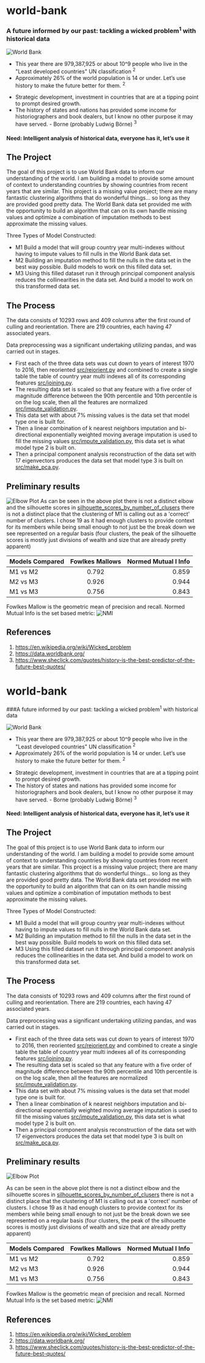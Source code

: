 # world-bank
### A future informed by our past: tackling a wicked problem<sup>1</sup> with historical data

![World Bank](http://www.worldbank.org/content/dam/wbr/logo/logo-wb-header-en.svg)

* This year there are 979,387,925 or about 10^9 people who live in the "Least developed countries" UN classification <sup>2</sup>
* Approximately 26% of the world population is 14 or under.  Let’s use history to make the future better for them. <sup>2</sup>
<!---
* As seen in _ the previous assumption of linear development, maybe being replaced with the need to understand aggregate conditions for development
* Some companies are diversifying there portfolios into developing markets, let’s find the right ones, possibly countries similar to countries where said company has had success or countries that have the right conditions for growth.
-->
* Strategic development, investment in countries that are at a tipping point to prompt desired growth.
* The history of states and nations has provided some income for historiographers and book dealers, but I know no other purpose it may have served. - Borne (probably Ludwig Börne) <sup>3</sup>

#### Need: Intelligent analysis of historical data, everyone has it, let’s use it

## The Project
The goal of this project is to use World Bank data to inform our understanding of the world.  I am building a model to provide some amount of context to understanding countries by showing countries from recent years that are similar.  This project is a missing value project; there are many fantastic clustering algorithms that do wonderful things... so long as they are provided good pretty data.  The World Bank data set provided me with the opportunity to build an algorithm that can on its own handle missing values and optimize a combination of imputation methods to best approximate the missing values.

Three Types of Model Constructed:
* M1 Build a model that will group country year multi-indexes without having to impute values to fill nulls in the World Bank data set.
* M2 Building an imputation method to fill the nulls in the data set in the best way possible. Build models to work on this filled data set.
* M3 Using this filled dataset run it through principal component analysis reduces the collinearities in the data set.  And build a model to work on this transformed data set.

## The Process
The data consists of 10293 rows and 409 columns after the first round of culling and reorientation. There are 219 countries, each having 47 associated years.  

Data preprocessing was a significant undertaking utilizing pandas, and was carried out in stages.  
* First each of the three data sets was cut down to years of interest 1970 to 2016, then reoriented [src/reiorient.py](https://github.com/jakebobu/world-bank/blob/master/src/reorient.py) and combined to create a single table the table of country year multi indexes all of its corresponding features [src/joining.py](https://github.com/jakebobu/world-bank/blob/master/src/joining.py).  
* The resulting data set is scaled so that any feature with a five order of magnitude difference between the 90th percentile and 10th percentile is on the log scale, then all the features are normalized [src/impute_validation.py](https://github.com/jakebobu/world-bank/blob/master/src/impute_validation.py).  
* This data set with about 7% missing values is the data set that model type one is built for.  
* Then a linear combination of k nearest neighbors imputation and bi-directional exponentially weighted moving average imputation is used to fill the missing values [src/impute_validation.py](https://github.com/jakebobu/world-bank/blob/master/src/impute_validation.py), this data set is what model type 2 is built on.
* Then a principal component analysis reconstruction of the data set with 17 eigenvectors produces the data set that model type 3 is built on [src/make_pca.py](https://github.com/jakebobu/world-bank/blob/master/src/impute_validation.py).

## Preliminary results

![Elbow Plot](https://github.com/jakebobu/world-bank/blob/master/elbow_plot_25_clusters.png)
As can be seen in the above plot there is not a distinct elbow and the silhouette scores in [silhouette_scores_by_number_of_clusers](https://github.com/jakebobu/world-bank/blob/master/silhouette_scores_by_number_of_clusers) there is not a distinct place that the clustering of M1 is calling out as a 'correct' number of clusters.  I chose 19 as it had enough clusters to provide context for its members while being small enough to not just be the break down we see represented on a regular basis (four clusters, the peak of the silhouette scores is mostly just divisions of wealth and size that are already pretty apparent)

|Models Compared|Fowlkes Mallows|Normed Mutual l Info|
| ------------- |:-------------:| ---------------:|
| M1 vs M2      |0.792          |0.859            |
| M2 vs M3      |0.926          |0.944            |
| M1 vs M3      |0.756          |0.843            |

Fowlkes Mallow is the geometric mean of precision and recall.
Normed Mutual Info is the set based metric: 
![NMI](http://scikit-learn.org/stable/_images/math/bec21a153660524d4479a87aaef3b1f00bcd1dbb.png)


## References
1. https://en.wikipedia.org/wiki/Wicked_problem
2. https://data.worldbank.org/
3. https://www.sheclick.com/quotes/history-is-the-best-predictor-of-the-future-best-quotes/
# world-bank
###A future informed by our past: tackling a wicked problem<sup>1</sup> with historical data

![World Bank](http://www.worldbank.org/content/dam/wbr/logo/logo-wb-header-en.svg)

* This year there are 979,387,925 or about 10^9 people who live in the "Least developed countries" UN classification <sup>2</sup>
* Approximately 26% of the world population is 14 or under.  Let’s use history to make the future better for them. <sup>2</sup>
<!---
* As seen in _ the previous assumption of linear development, maybe being replaced with the need to understand aggregate conditions for development
* Some companies are diversifying there portfolios into developing markets, let’s find the right ones, possibly countries similar to countries where said company has had success or countries that have the right conditions for growth.
-->
* Strategic development, investment in countries that are at a tipping point to prompt desired growth.
* The history of states and nations has provided some income for historiographers and book dealers, but I know no other purpose it may have served. - Borne (probably Ludwig Börne) <sup>3</sup>

#### Need: Intelligent analysis of historical data, everyone has it, let’s use it

## The Project
The goal of this project is to use World Bank data to inform our understanding of the world.  I am building a model to provide some amount of context to understanding countries by showing countries from recent years that are similar.  This project is a missing value project; there are many fantastic clustering algorithms that do wonderful things... so long as they are provided good pretty data.  The World Bank data set provided me with the opportunity to build an algorithm that can on its own handle missing values and optimize a combination of imputation methods to best approximate the missing values.

Three Types of Model Constructed:
* M1 Build a model that will group country year multi-indexes without having to impute values to fill nulls in the World Bank data set.
* M2 Building an imputation method to fill the nulls in the data set in the best way possible. Build models to work on this filled data set.
* M3 Using this filled dataset run it through principal component analysis reduces the collinearities in the data set.  And build a model to work on this transformed data set.

## The Process
The data consists of 10293 rows and 409 columns after the first round of culling and reorientation. There are 219 countries, each having 47 associated years.  

Data preprocessing was a significant undertaking utilizing pandas, and was carried out in stages.  
* First each of the three data sets was cut down to years of interest 1970 to 2016, then reoriented [src/reiorient.py](https://github.com/jakebobu/world-bank/blob/master/src/reorient.py) and combined to create a single table the table of country year multi indexes all of its corresponding features [src/joining.py](https://github.com/jakebobu/world-bank/blob/master/src/joining.py).  
* The resulting data set is scaled so that any feature with a five order of magnitude difference between the 90th percentile and 10th percentile is on the log scale, then all the features are normalized [src/impute_validation.py](https://github.com/jakebobu/world-bank/blob/master/src/impute_validation.py).  
* This data set with about 7% missing values is the data set that model type one is built for.  
* Then a linear combination of k nearest neighbors imputation and bi-directional exponentially weighted moving average imputation is used to fill the missing values [src/impute_validation.py](https://github.com/jakebobu/world-bank/blob/master/src/impute_validation.py), this data set is what model type 2 is built on.
* Then a principal component analysis reconstruction of the data set with 17 eigenvectors produces the data set that model type 3 is built on [src/make_pca.py](https://github.com/jakebobu/world-bank/blob/master/src/impute_validation.py).

## Preliminary results

![Elbow Plot](https://github.com/jakebobu/world-bank/blob/master/elbow_plot_25_clusters.png)

As can be seen in the above plot there is not a distinct elbow and the silhouette scores in [silhouette_scores_by_number_of_clusers](https://github.com/jakebobu/world-bank/blob/master/silhouette_scores_by_number_of_clusers) there is not a distinct place that the clustering of M1 is calling out as a 'correct' number of clusters.  I chose 19 as it had enough clusters to provide context for its members while being small enough to not just be the break down we see represented on a regular basis (four clusters, the peak of the silhouette scores is mostly just divisions of wealth and size that are already pretty apparent)

|Models Compared|Fowlkes Mallows|Normed Mutual l Info|
| ------------- |:-------------:| ---------------:|
| M1 vs M2      |0.792          |0.859            |
| M2 vs M3      |0.926          |0.944            |
| M1 vs M3      |0.756          |0.843            |

Fowlkes Mallow is the geometric mean of precision and recall.
Normed Mutual Info is the set based metric: 
![NMI](http://scikit-learn.org/stable/_images/math/bec21a153660524d4479a87aaef3b1f00bcd1dbb.png)


## References
1. https://en.wikipedia.org/wiki/Wicked_problem
2. https://data.worldbank.org/
3. https://www.sheclick.com/quotes/history-is-the-best-predictor-of-the-future-best-quotes/

